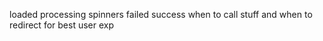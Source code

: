 loaded
processing 
spinners 
failed 
success
when to call stuff and when to redirect for best user exp
